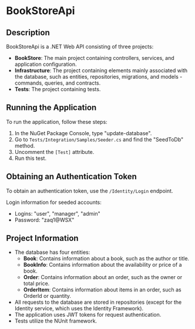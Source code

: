 # BookStoreApi

## Description

BookStoreApi is a .NET Web API consisting of three projects:

- **BookStore**: The main project containing controllers, services, and application configuration.
- **Infrastructure**: The project containing elements mainly associated with the database, such as entities, repositories, migrations, and models - commands, queries, and contracts.
- **Tests**: The project containing tests.

## Running the Application

To run the application, follow these steps:

1. In the NuGet Package Console, type "update-database".
2. Go to `Tests/Integration/Samples/Seeder.cs` and find the "SeedToDb" method.
3. Uncomment the `[Test]` attribute.
4. Run this test.

## Obtaining an Authentication Token

To obtain an authentication token, use the `/Identity/Login` endpoint.

Login information for seeded accounts:
- Logins: "user", "manager", "admin"
- Password: "zaq1@WSX"

## Project Information

- The database has four entities:
  - **Book**: Contains information about a book, such as the author or title.
  - **BookInfo**: Contains information about the availability or price of a book.
  - **Order**: Contains information about an order, such as the owner or total price.
  - **OrderItem**: Contains information about items in an order, such as OrderId or quantity.
- All requests to the database are stored in repositories (except for the Identity service, which uses the Identity Framework).
- The application uses JWT tokens for request authentication.
- Tests utilize the NUnit framework.
